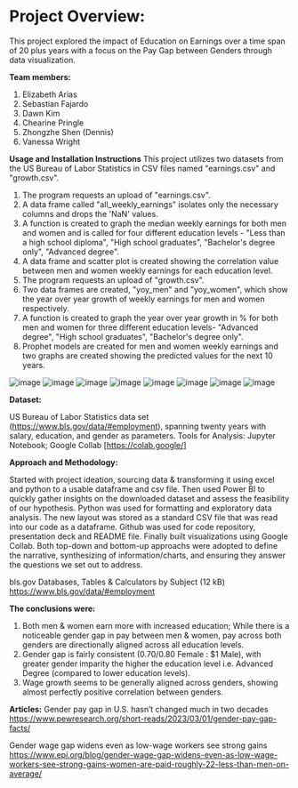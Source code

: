 # Project Overview:
This project explored the impact of Education on Earnings over a time span of 20 plus years with a focus on the Pay Gap between Genders through data visualization. 

**Team members:**

1. Elizabeth Arias 
2. Sebastian Fajardo 
3. Dawn Kim 
4. Chearine Pringle 
5. Zhongzhe Shen (Dennis) 
6. Vanessa Wright

**Usage and Installation Instructions**
This project utilizes two datasets from the US Bureau of Labor Statistics in CSV files named "earnings.csv" and "growth.csv".
1) The program requests an upload of "earnings.csv".
2) A data frame called "all_weekly_earnings" isolates only the necessary columns and drops the 'NaN' values.
3) A function is created to graph the median weekly earnings for both men and women and is called for four different education levels - "Less than a high school diploma", "High school graduates", "Bachelor's degree only", "Advanced degree".
4) A data frame and scatter plot is created showing the correlation value between men and women weekly earnings for each education level.
5) The program requests an upload of "growth.csv".
6) Two data frames are created, "yoy_men" and "yoy_women", which show the year over year growth of weekly earnings for men and women respectively.
7) A function is created to graph the year over year growth in % for both men and women for three different education levels- "Advanced degree", "High school graduates", "Bachelor's degree only".
8) Prophet models are created for men and women weekly earnings and two graphs are created showing the predicted values for the next 10 years.

![image](https://github.com/professav/project1.newrepo/assets/163077507/66dc96ff-56af-4281-b035-7895422c40f2)
![image](https://github.com/professav/project1.newrepo/assets/163077507/364a0e84-deb7-4f7e-b98a-47065ac60731)
![image](https://github.com/professav/project1.newrepo/assets/163077507/84b7b788-ebb5-45b7-ab43-3b2c7a3fb124)
![image](https://github.com/professav/project1.newrepo/assets/163077507/38712698-7ccd-4ac7-a761-72b38108576f)
![image](https://github.com/professav/project1.newrepo/assets/163077507/67b29a78-4480-417e-940b-d13b75cffd48)
![image](https://github.com/professav/project1.newrepo/assets/163077507/55ca024d-ea3a-4706-b150-849816263fc5)
![image](https://github.com/professav/project1.newrepo/assets/163077507/cc47a5db-9741-4a1f-8266-dd30728b0e62)
![image](https://github.com/professav/project1.newrepo/assets/163077507/359b29d6-7d43-4b9c-a5e7-d2f528ca185c)








**Dataset:**

US Bureau of Labor Statistics data set (https://www.bls.gov/data/#employment), spanning twenty years with salary, education, and gender as parameters.
Tools for Analysis:
Jupyter Notebook; Google Collab [https://colab.google/]

**Approach and Methodology:**

Started with project ideation, sourcing data & transforming it using excel and python to a usable dataframe and csv file. Then used Power BI to quickly gather insights on the downloaded  dataset and assess the feasibility of our hypothesis. Python was used for formatting and exploratory data analysis. The new layout was stored as a standard
CSV file that was read into our code as a dataframe. Github was used for code repository, presentation deck and README file. Finally built visualizations using Google Collab. Both top-down and bottom-up approachs were adopted to define the narrative, synthesizing of information/charts, and ensuring they answer the questions we set out to address.

bls.gov
Databases, Tables & Calculators by Subject (12 kB)
https://www.bls.gov/data/#employment

**The conclusions were:**

1) Both men & women earn more with increased education; While there is a noticeable gender gap in pay between men & women, pay across both genders are directionally aligned across all education levels.
2) Gender gap is fairly consistent ($0.70/$0.80 Female : $1 Male), with greater gender imparity the higher the education level i.e. Advanced Degree (compared to lower education levels).
3) Wage growth seems to be generally aligned across genders, showing almost perfectly positive correlation between genders.


**Articles:**
Gender pay gap in U.S. hasn’t changed much in two decades
https://www.pewresearch.org/short-reads/2023/03/01/gender-pay-gap-facts/

Gender wage gap widens even as low-wage workers see strong gains
https://www.epi.org/blog/gender-wage-gap-widens-even-as-low-wage-workers-see-strong-gains-women-are-paid-roughly-22-less-than-men-on-average/





